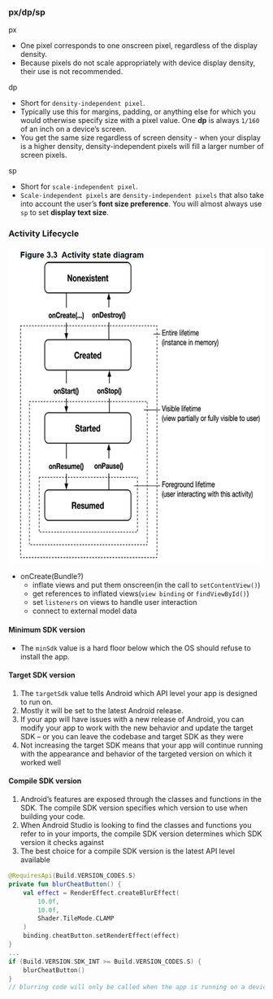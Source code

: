 ### px/dp/sp

px

- One pixel corresponds to one onscreen pixel, regardless of the display density.
- Because pixels do not scale appropriately with device display density, their use is not recommended.

dp

- Short for `density-independent pixel`.
- Typically use this for margins, padding, or anything else for which you would otherwise specify size with a pixel value. One **dp** is always `1/160` of an inch on a device’s
  screen.
- You get the same size regardless of screen density - when your display is a higher density, density-independent pixels will fill a larger number of screen pixels.

sp

- Short for `scale-independent pixel`.
- `Scale-independent pixels` are `density-independent pixels` that also take into account the user’s **font size preference**. You will almost always use `sp` to set **display text size**.

### Activity Lifecycle

![](media/activity-state.png)

- onCreate(Bundle?)
  - inflate views and put them onscreen(in the call to `setContentView()`)
  - get references to inflated views(`view binding` or `findViewById()`)
  - set `listeners` on views to handle user interaction
  - connect to external model data

#### Minimum SDK version

- The `minSdk` value is a hard floor below which the OS should refuse to install the app.

#### Target SDK version

1.  The `targetSdk` value tells Android which API level your app is designed to run on.
1.  Mostly it will be set to the latest Android release.
1.  If your app will have issues with a new release of Android, you can modify your app to work with the new behavior and update the target SDK – or you can leave the codebase and target SDK as they were
1.  Not increasing the target SDK means that your app will continue running with the appearance and behavior of the targeted version on which it worked well

#### Compile SDK version

1. Android’s features are exposed through the classes and functions in the SDK. The compile SDK version specifies which version to use when building your code.
1. When Android Studio is looking to find the classes and functions you refer to in your imports, the compile SDK version determines which SDK version it checks against
1. The best choice for a compile SDK version is the latest API level available

```kotlin
@RequiresApi(Build.VERSION_CODES.S)
private fun blurCheatButton() {
    val effect = RenderEffect.createBlurEffect(
        10.0f,
        10.0f,
        Shader.TileMode.CLAMP
    )
    binding.cheatButton.setRenderEffect(effect)
}
...
if (Build.VERSION.SDK_INT >= Build.VERSION_CODES.S) {
    blurCheatButton()
}
// blurring code will only be called when the app is running on a device with API level 31 or higher. You have made your code safe for API level 24(minSdk)
```
